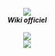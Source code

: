 <div align="center">
  <img src="https://i.imgur.com/odsGUHb.png" align="center">
  <br>
  <strong><i>Wiki officiel</i></strong>
  <br>
  <br>
   <a href="https://geekmaskesland.org">
    <img src="https://img.shields.io/badge/site-officiel-brightgreen">
  </a>
    <br>
     <a href="https://geekmaskesland.org">
    <img src="https://img.shields.io/badge/fondateur:-b2856203-brightgreen">
  </a>
</div>
